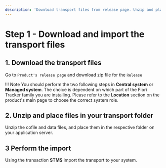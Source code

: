 ```yaml
---
description: 'Download transport files from release page. Unzip and place in transport folder. Import transports using STMS transaction.'
---
```

# Step 1 - Download and import the transport files

## 1. Download the transport files
Go to `Product's release page` and download zip file for the `Release`

!!! Note
    You should perform the two following steps in **Central system** or **Managed system**. The choice is dependent on which part of the Fiori Tracker family you are installing. Please refer to the **Location** section on the product's main page to choose the correct system role.

## 2. Unzip and place files in your transport folder
Unzip the cofile and data files, and place them in the respective folder on your application server.

## 3 Perform the import
Using the transaction **STMS** import the transport to your system.



